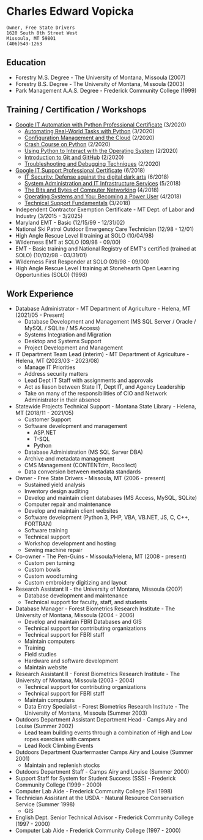# Charles Edward Vopicka

    Owner, Free State Drivers
    1620 South 8th Street West
    Missoula, MT 59801
    (406)549-1263

## Education

- Forestry M.S. Degree - The University of Montana, Missoula (2007)
- Forestry B.S. Degree - The University of Montana, Missoula (2003)
- Park Management A.A.S. Degree - Frederick Community College (1999)

## Training / Certification / Workshops

- [Google IT Automation with Python Professional Certificate](https://www.coursera.org/account/accomplishments/specialization/S759NB2TEURR) (3/2020)
  - [Automating Real-World Tasks with Python](https://www.coursera.org/account/accomplishments/verify/Y4U7DQVLN87C) (3/2020)
  - [Configuration Management and the Cloud](https://www.coursera.org/account/accomplishments/verify/35KE42UJ6A3C) (2/2020)
  - [Crash Course on Python](https://www.coursera.org/account/accomplishments/verify/HNZT96TGTPMR) (2/2020)
  - [Using Python to Interact with the Operating System](https://www.coursera.org/account/accomplishments/verify/8DC2MPANYGA9) (2/2020)
  - [Introduction to Git and GitHub](https://www.coursera.org/account/accomplishments/verify/SW72BNWDVX4D) (2/2020)
  - [Troubleshooting and Debugging Techniques](https://www.coursera.org/account/accomplishments/verify/DG933HT8SL7C) (2/2020)
- [Google IT Support Professional Certificate](https://www.coursera.org/account/accomplishments/specialization/ZML9M3BFQWBU) (6/2018)
  - [IT Security: Defense against the digital dark arts](https://www.coursera.org/account/accomplishments/verify/5VBU94FRBMAE) (6/2018)
  - [System Administration and IT Infrastructure Services](https://www.coursera.org/account/accomplishments/verify/V59RFC5YQSZL) (5/2018)
  - [The Bits and Bytes of Computer Networking](https://www.coursera.org/account/accomplishments/verify/2Q2NAHWEH6A3) (4/2018)
  - [Operating Systems and You: Becoming a Power User](https://www.coursera.org/account/accomplishments/verify/4LVY2NKB4FAA) (4/2018)
  - [Technical Support Fundamentals](https://www.coursera.org/account/accomplishments/verify/938C99Z8H94C) (3/2018)
- Independent Contractor Exemption Certificate - MT Dept. of Labor and Industry (3/2015 - 3/2025)
- Maryland EMT - Basic (12/15/99 - 12/31/02)
- National Ski Patrol Outdoor Emergency Care Technician (12/98 - 12/01)
- High Angle Rescue Level II training at SOLO (10/04/98)
- Wilderness EMT at SOLO (09/98 - 09/00)
- EMT - Basic training and National Registry of EMT's certified (trained at SOLO) (10/02/98 - 03/31/01)
- Wilderness First Responder at SOLO (09/98 - 09/00)
- High Angle Rescue Level I training at Stonehearth Open Learning Opportunities (SOLO) (1998)

## Work Experience

- Database Administrator - MT Department of Agriculture - Helena, MT (2021/05 - Present)
  - Database Development and Management (MS SQL Server / Oracle / MySQL / SQLite / MS Access)
  - Systems Integration and Migration
  - Desktop and Systems Support
  - Project Development and Management
- IT Department Team Lead (interim) - MT Department of Agriculture - Helena, MT (2023/03 - 2023/08)
  - Manage IT Priorities
  - Address security matters
  - Lead Dept IT Staff with assignments and approvals
  - Act as liason between State IT, Dept IT, and Agency Leadership
  - Take on many of the responsibilities of CIO and Network Administrator in their absence
- Statewide Projects Technical Support - Montana State Library - Helena, MT (2018/11 - 2021/05)
  - Customer Support
  - Software development and management
    - ASP.NET
    - T-SQL
    - Python
  - Database Administration (MS SQL Server DBA)
  - Archive and metadata management
  - CMS Management (CONTENTdm, Recollect)
  - Data conversion between metadata standards
- Owner - Free State Drivers - Missoula, MT (2006 - present)
  - Sustained yield analysis
  - Inventory design auditing
  - Develop and maintain client databases (MS Access, MySQL, SQLite)
  - Computer repair and maintenance
  - Develop and maintain client websites
  - Software development (Python 3, PHP, VBA, VB.NET, JS, C, C++, FORTRAN)
  - Software training
  - Technical support
  - Workshop development and hosting
  - Sewing machine repair
- Co-owner - The Pen-Guins - Missoula/Helena, MT (2008 - present)
  - Custom pen turning
  - Custom bowls
  - Custom woodturning
  - Custom embroidery digitizing and layout
- Research Assistant II - the University of Montana, Missoula (2007)
  - Database development and maintenance
  - Technical support for faculty, staff, and students
- Database Manager - Forest Biometrics Research Institute - The University of Montana, Missoula (2004 - 2006)
  - Develop and maintain FBRI Databases and GIS
  - Technical support for contributing organizations
  - Technical support for FBRI staff
  - Maintain computers
  - Training
  - Field studies
  - Hardware and software development
  - Maintain website
- Research Assistant II - Forest Biometrics Research Institute - The University of Montana, Missoula (2003 - 2004)
  - Technical support for contributing organizations
  - Technical support for FBRI staff
  - Maintain computers
  - Data Entry Specialist - Forest Biometrics Research Institute - The University of Montana, Missoula (Summer 2003)
- Outdoors Department Assistant Department Head - Camps Airy and Louise (Summer 2002)
  - Lead team building events through a combination of High and Low ropes exercises with campers
  - Lead Rock Climbing Events
- Outdoors Department Quartermaster Camps Airy and Louise (Summer 2001)
  - Maintain and replenish stocks
- Outdoors Department Staff - Camps Airy and Louise (Summer 2000)
- Support Staff for System for Student Success (SSS) - Frederick Community College (1999 - 2000)
- Computer Lab Aide - Frederick Community College (Fall 1998)
- Technician Assistant at the USDA - Natural Resource Conservation Service (Summer 1998)
  - GIS
- English Dept. Senior Technical Advisor - Frederick Community College (1997 - 2000)
- Computer Lab Aide - Frederick Community College (1997 - 2000)
